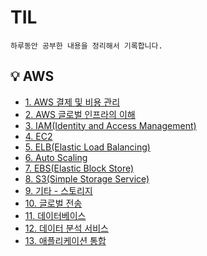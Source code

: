 # TIL

```
하루동안 공부한 내용을 정리해서 기록합니다.
```

## 💡 AWS

- [1. AWS 결제 및 비용 관리](https://mammoth-fruitadens-773.notion.site/1-AWS-1f1d9c0e1d244bf5bc4d023da4ad76ee)
- [2. AWS 글로벌 인프라의 이해](https://mammoth-fruitadens-773.notion.site/2-AWS-a9922c4c259c46cda962d609aebb2b59)
- [3. IAM(Identity and Access Management)](https://mammoth-fruitadens-773.notion.site/3-IAM-Identity-and-Access-Management-06b9baa1ef8e41adb46f8d8807ac8617)
- [4. EC2](https://mammoth-fruitadens-773.notion.site/4-EC2-987653ec3a0f4136a8762968583782b2)
- [5. ELB(Elastic Load Balancing)](https://mammoth-fruitadens-773.notion.site/5-ELB-Elastic-Load-Balancing-979f4e08282646778250144056e58f3d)
- [6. Auto Scaling](https://mammoth-fruitadens-773.notion.site/6-Auto-Scaling-76ead8c3e2f246d69ba5c93ccf824f99)
- [7. EBS(Elastic Block Store)](https://mammoth-fruitadens-773.notion.site/7-EBS-Elastic-Block-Store-5562b110fe2d484ea1378a89fbc42e50)
- [8. S3(Simple Storage Service)](https://mammoth-fruitadens-773.notion.site/8-S3-Simple-Storage-Service-00d47197ac2a4412a85fd3d66edbb635)
- [9. 기타 - 스토리지](https://mammoth-fruitadens-773.notion.site/9-f2709b19f5584811a6b0df3cf45006aa)
- [10. 글로벌 전송](https://mammoth-fruitadens-773.notion.site/10-f02a098acc0942d882483171cbec1878)
- [11. 데이터베이스](https://mammoth-fruitadens-773.notion.site/11-ab3a797ba0db4466a7104feeb3bf073f)
- [12. 데이터 분석 서비스](https://mammoth-fruitadens-773.notion.site/12-d9fe6ead5ffb47d4b1b1f5ecea793df6)
- [13. 애플리케이션 통합](https://mammoth-fruitadens-773.notion.site/13-558a5b56f1a74379a441fca0591d6276)
